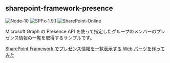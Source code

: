 ## sharepoint-framework-presence

![Node-10](https://img.shields.io/badge/Node-10-green)
![SPFx-1.9.1](https://img.shields.io/badge/SPFx-1.9.1-green)
![SharePoint-Online](https://img.shields.io/badge/SharePoint-Online-blue.svg)

Microsoft Graph の Presence API を使って指定したグループのメンバーのプレゼンス情報の一覧を取得するサンプルです。

[SharePoint Framework でプレゼンス情報を一覧表示する Web パーツを作ってみた](https://zenn.dev/karamem0/articles/2019_12_25_090000)
